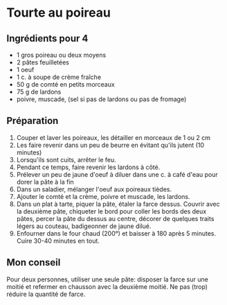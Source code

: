# Tourte au poireau

## Ingrédients pour 4
- 1 gros poireau ou deux moyens
- 2 pâtes feuilletées
- 1 oeuf
- 1 c. à soupe de crème fraîche
- 50 g de comté en petits morceaux
- 75 g de lardons
- poivre, muscade, (sel si pas de lardons ou pas de fromage)

## Préparation
1. Couper et laver les poireaux, les détailler en morceaux de 1 ou 2 cm
2. Les faire revenir dans un peu de beurre en évitant qu'ils jutent (10 minutes)
3. Lorsqu'ils sont cuits, arrêter le feu.
4. Pendant ce temps, faire revenir les lardons à côté.
5. Prélever un peu de jaune d'oeuf à diluer dans une c. à café d'eau pour dorer la pâte à la fin
6. Dans un saladier, mélanger l'oeuf aux poireaux tièdes.
7. Ajouter le comté et la crème, poivre et muscade, les lardons.
8. Dans un plat à tarte, piquer la pâte, étaler la farce dessus. Couvrir avec la deuxième pâte, chiqueter le bord pour coller les bords des deux pâtes, percer la pâte du dessus au centre, décorer de quelques traits légers au couteau, badigeonner de jaune dilué.
9. Enfourner dans le four chaud (200°) et baisser à 180 après 5 minutes. Cuire 30-40 minutes en tout.

## Mon conseil
Pour deux personnes, utiliser une seule pâte: disposer la farce sur une moitié et refermer en chausson avec la deuxième moitié. Ne pas (trop) réduire la quantité de farce.
